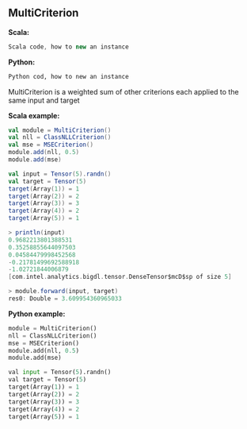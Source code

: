 ## MultiCriterion ##

**Scala:**
```scala
Scala code, how to new an instance
```
**Python:**
```python
Python cod, how to new an instance
```

MultiCriterion is a weighted sum of other criterions each applied to the same input and target

**Scala example:**
```scala
val module = MultiCriterion()
val nll = ClassNLLCriterion()
val mse = MSECriterion()
module.add(nll, 0.5)
module.add(mse)

val input = Tensor(5).randn()
val target = Tensor(5)
target(Array(1)) = 1
target(Array(2)) = 2
target(Array(3)) = 3
target(Array(4)) = 2
target(Array(5)) = 1

> println(input)
0.9682213801388531
0.35258855644097503
0.04584479998452568
-0.21781499692588918
-1.02721844006879
[com.intel.analytics.bigdl.tensor.DenseTensor$mcD$sp of size 5]

> module.forward(input, target)
res0: Double = 3.609954360965033
```

**Python example:**
```python
module = MultiCriterion()
nll = ClassNLLCriterion()
mse = MSECriterion()
module.add(nll, 0.5)
module.add(mse)

val input = Tensor(5).randn()
val target = Tensor(5)
target(Array(1)) = 1
target(Array(2)) = 2
target(Array(3)) = 3
target(Array(4)) = 2
target(Array(5)) = 1
```
